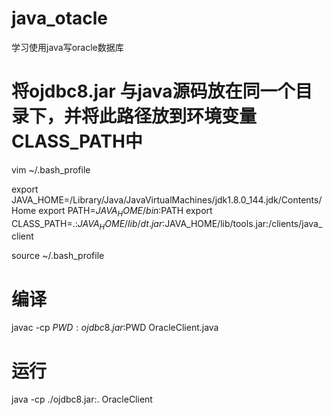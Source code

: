 # java_otacle
学习使用java写oracle数据库

# 将ojdbc8.jar 与java源码放在同一个目录下，并将此路径放到环境变量CLASS_PATH中
vim ~/.bash_profile

export JAVA_HOME=/Library/Java/JavaVirtualMachines/jdk1.8.0_144.jdk/Contents/Home
export PATH=$JAVA_HOME/bin:$PATH
export CLASS_PATH=.:$JAVA_HOME/lib/dt.jar:$JAVA_HOME/lib/tools.jar:/clients/java_client

source ~/.bash_profile

# 编译
javac -cp $PWD:ojdbc8.jar:$PWD OracleClient.java
# 运行
java -cp  ./ojdbc8.jar:. OracleClient
